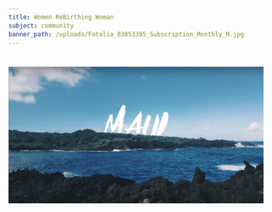 ```yaml
---
title: Women ReBirthing Woman
subject: community
banner_path: /uploads/Fotolia_83853395_Subscription_Monthly_M.jpg
---
```



#

![](/uploads/versions/screen-shot-2017-03-01-at-2-33-41-pm---x----1441-775x---.png)